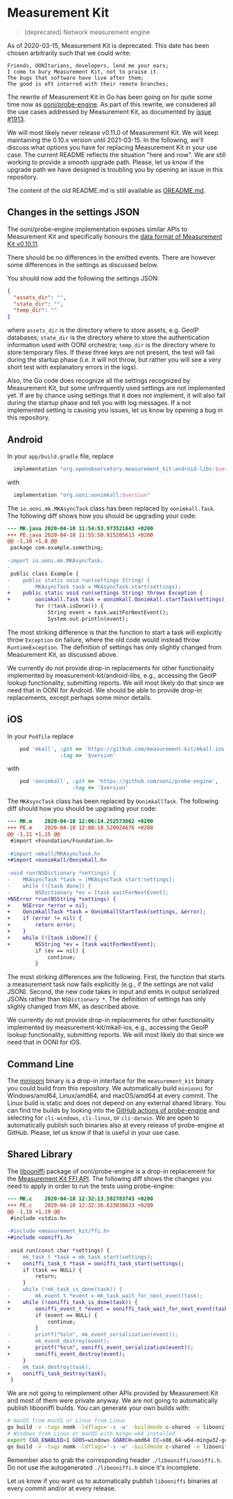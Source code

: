 # Measurement Kit

> (deprecated) Network measurement engine

As of 2020-03-15, Measurement Kit is deprecated. This date has been chosen
arbitrarily such that we could write:

    Friends, OONItarians, developers, lend me your ears;
    I come to bury Measurement Kit, not to praise it.
    The bugs that software have live after them;
    The good is oft interred with their remote branches;

The rewrite of Measurement Kit in Go has been going on for quite some time now
as [ooni/probe-engine](https://github.com/ooni/probe-engine). As part of this
rewrite, we considered all the use cases addressed by Measurement Kit, as documented
by [issue #1913](https://github.com/measurement-kit/measurement-kit/issues/1913).

We will most likely never release v0.11.0 of Measurement Kit. We will keep
maintaining the 0.10.x version until 2021-03-15. In the following, we'll discuss
what options you have for replacing Measurement Kit in your use case. The
current README reflects the situation "here and now". We are still working to
provide a smooth upgrade path. Please, let us know if the upgrade path we have
designed is troubling you by opening an issue in this repository.

The content of the old README.md is still available as [OREADME.md](OREADME.md).

## Changes in the settings JSON

The ooni/probe-engine implementation exposes similar APIs to Measurement Kit
and specifically honours the [data format of Measurement Kit v0.10.11](
https://github.com/measurement-kit/measurement-kit/tree/v0.10.11/include/measurement_kit).

There should be no differences in the emitted events. There are however some
differences in the settings as discussed below.

You should now add the following the settings JSON:

```JSON
{
  "assets_dir": "",
  "state_dir": "",
  "temp_dir": ""
}
```

where `assets_dir` is the directory where to store assets, e.g.
GeoIP databases; `state_dir` is the directory where to store the
authentication information used with OONI orchestra; `temp_dir`
is the directory where to store temporary files. If these three
keys are not present, the test will fail during the startup
phase (i.e. it will not throw, but rather you will see a very
short test with explanatory errors in the logs).

Also, the Go code does recognize all the settings recognized by
Measurement Kit, but some unfrequently used settings are not implemented
yet. If are by chance using settings that it does not implement, it
will also fail during the startup phase and tell you with log
messages. If a not implemented setting is causing you issues, let us
know by opening a bug in this repository.

## Android

In your `app/build.gradle` file, replace

```Groovy
  implementation "org.openobservatory.measurement_kit:android-libs:$version"
```

with

```Groovy
  implementation "org.ooni:oonimkall:$version"
```

The `io.ooni.mk.MKAsyncTask` class has been replaced by `oonimkall.Task`. The
following diff shows how you should be upgrading your code:

```diff
--- MK.java	2020-04-10 11:54:53.973521643 +0200
+++ PE.java	2020-04-10 11:55:50.915205613 +0200
@@ -1,10 +1,8 @@
 package com.example.something;
 
-import io.ooni.mk.MKAsyncTask;
-
 public class Example {
-    public static void run(settings String) {
-        MKAsyncTask task = MKAsyncTask.start(settings);
+    public static void run(settings String) throws Exception {
+        oonimkall.Task task = oonimkall.Oonimkall.startTask(settings);
         for (!task.isDone()) {
             String event = task.waitForNextEvent();
             System.out.println(event);
```

The most striking difference is that the function to start a task
will explicitly throw `Exception` on failure, where the old code
would instead throw `RuntimeException`. The definition of settings has
only slightly changed from Measurement Kit, as discussed above.

We currently do not provide drop-in replacements for other functionality
implemented by measurement-kit/android-libs, e.g., accessing the GeoIP
lookup functionality, submitting reports. We will most likely do that since
we need that in OONI for Android. We should be able to provide drop-in
replacements, except perhaps some minor details.

## iOS

In your `Podfile` replace

```ruby
    pod 'mkall', :git => 'https://github.com/measurement-kit/mkall-ios.git',
                 :tag => '$version'
```

with

```ruby
    pod 'oonimkall', :git => 'https://github.com/ooni/probe-engine',
                     :tag => '$version'
```

The `MKAsyncTask` class has been replaced by `OonimkallTask`. The
following diff should how you should be upgrading your code:

```diff
--- MK.m	2020-04-10 12:06:14.252573662 +0200
+++ PE.m	2020-04-10 12:08:18.520924676 +0200
@@ -1,11 +1,15 @@
 #import <Foundation/Foundation.h>
 
-#import <mkall/MKAsyncTask.h>
+#import <oonimkall/Oonimkall.h>
 
-void run(NSDictionary *settings) {
-    MKAsyncTask *task = [MKAsyncTask start:settings];
-    while (![task done]) {
-        NSDictionary *ev = [task waitForNextEvent];
+NSError *run(NSString *settings) {
+    NSError *error = nil;
+    OonimkallTask *task = OonimkallStartTask(settings, &error);
+    if (error != nil) {
+        return error;
+    }
+    while (![task isDone]) {
+        NSString *ev = [task waitForNextEvent];
         if (ev == nil) {
             continue;
         }
```

The most striking differences are the following. First, the function
that starts a measurement task now fails explicitly (e.g., if the settings
are not valid JSON). Second, the new code takes in input and emits in
output serialized JSONs rather than `NSDictionary *`. The definition of
settings has only slighly changed from MK, as described above.

We currently do not provide drop-in replacements for other functionality
implemented by measurement-kit/mkall-ios, e.g., accessing the GeoIP
lookup functionality, submitting reports. We will most likely do that since
we need that in OONI for iOS.

## Command Line

The [miniooni](https://github.com/ooni/probe-engine#building-miniooni) binary
is a drop-in interface for the `measurement_kit` binary you could build from
this repository. We automatically build `miniooni` for Windows/amd64, Linux/amd64,
and macOS/amd64 at every commit. The Linux build is static and does not depend
on any external shared library. You can find the builds by looking into the
[GitHub actions of probe-engine](https://github.com/ooni/probe-engine/actions)
and selecting for `cli-windows`, `cli-linux`, or `cli-darwin`. We are open to
automatically publish such binaries also at every release of probe-engine at
GitHub. Please, let us know if that is useful in your use case.

## Shared Library

The [libooniffi](https://github.com/ooni/probe-engine/tree/master/libooniffi)
package of ooni/probe-engine is a drop-in replacement for the [Measurement
Kit FFI API](include/measurement_kit). The following diff shows the changes you
need to apply in order to run the tests using probe-engine:

```diff
--- MK.c	2020-04-10 12:32:13.582783743 +0200
+++ PE.c	2020-04-10 12:32:36.633038633 +0200
@@ -1,19 +1,19 @@
 #include <stdio.h>
 
-#include <measurement_kit/ffi.h>
+#include <ooniffi.h>
 
 void run(const char *settings) {
-    mk_task_t *task = mk_task_start(settings);
+    ooniffi_task_t *task = ooniffi_task_start(settings);
     if (task == NULL) {
         return;
     }
-    while (!mk_task_is_done(task)) {
-        mk_event_t *event = mk_task_wait_for_next_event(task);
+    while (!ooniffi_task_is_done(task)) {
+        ooniffi_event_t *event = ooniffi_task_wait_for_next_event(task);
         if (event == NULL) {
             continue;
         }
-        printf("%s\n", mk_event_serialization(event));
-        mk_event_destroy(event);
+        printf("%s\n", ooniffi_event_serialization(event));
+        ooniffi_event_destroy(event);
     }
-    mk_task_destroy(task);
+    ooniffi_task_destroy(task);
 }
```

We are not going to reimplement other APIs provided by Measurement Kit
and most of them were private anyway. We are not going to automatically
publish libooniffi builds. You can generate your own builds with:

```bash
# macOS from macOS or Linux from Linux
go build -v -tags nomk -ldflags='-s -w' -buildmode c-shared -o libooniffi.so ./libooniffi
# Windows from Linux or macOS with mingw-w64 installed
export CGO_ENABLED=1 GOOS=windows GOARCH=amd64 CC=x86_64-w64-mingw32-gcc
go build -v -tags nomk -ldflags='-s -w' -buildmode c-shared -o libooniffi.dll ./libooniffi
```

Remember also to grab the corresponding header `./libooniffi/ooniffi.h`. Do
not use the autogenerated `./libooniffi.h` since it's incomplete.

Let us know if you want us to automatically publish `libooniffi` binaries
at every commit and/or at every release.
